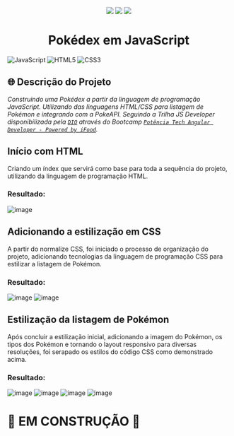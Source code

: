 <p align="center">
  <img src="https://user-images.githubusercontent.com/102706324/234555433-1314dbeb-f3ba-4667-b303-d4d45c1c81a4.png">
  <img src="https://user-images.githubusercontent.com/102706324/234555445-1e4e0f73-d1b0-4f0a-ab90-961dfb26d7b3.png">
  <img src="https://user-images.githubusercontent.com/102706324/234555457-8e2cb1ac-822a-421f-b163-81cd46917e64.png">
</p>
<h1 align="center">Pokédex em JavaScript</h1>

![JavaScript](https://img.shields.io/badge/javascript-%23323330.svg?style=for-the-badge&logo=javascript&logoColor=%23F7DF1E)
![HTML5](https://img.shields.io/badge/html5-%23E34F26.svg?style=for-the-badge&logo=html5&logoColor=white)
![CSS3](https://img.shields.io/badge/css3-%231572B6.svg?style=for-the-badge&logo=css3&logoColor=white)

## 🌐 Descrição do Projeto

  *Construindo uma Pokédex a partir da linguagem de programação JavaScript. Utilizando das linguagens HTML/CSS para listagem de Pokémon e integrando com a PokeAPI. Seguindo a Trilha JS Developer disponibilizada pela [`DIO`](https://web.dio.me/home) através do Bootcamp [`Potência Tech Angular Developer - Powered by iFood`](https://web.dio.me/track/potencia-tech-angular-developer-powered-ifood?tab=path).*

## Início com HTML

Criando um índex que servirá como base para toda a sequência do projeto, utilizando da linguagem de programação HTML.

### Resultado:

![image](https://user-images.githubusercontent.com/102706324/234558043-8cd84b6b-df75-4c66-84d2-88ea8f3b09e2.png)

## Adicionando a estilização em CSS

A partir do normalize CSS, foi iniciado o processo de organização do projeto, adicionando tecnologias da linguagem de programação CSS para estilizar a listagem de Pokémon.

### Resultado:

![image](https://user-images.githubusercontent.com/102706324/234559547-5ab1d440-76c0-4350-a4b5-18c455c8e3f6.png)
![image](https://user-images.githubusercontent.com/102706324/234559748-7f3d4dc4-aa7d-4e12-a51d-fc1495fc680e.png)

## Estilização da listagem de Pokémon

Após concluir a estilização inicial, adicionando a imagem do Pokémon, os tipos dos Pokémon e tornando o layout responsivo para diversas resoluções, foi serapado os estilos do código CSS como demonstrado acima.

### Resultado:

![image](https://user-images.githubusercontent.com/102706324/234561150-1d375cb7-97ef-4e56-a4bd-21455b1f8b5c.png)
![image](https://user-images.githubusercontent.com/102706324/234561616-dc88e50e-bdf6-44e2-b38e-c6712cff0d9e.png)
![image](https://user-images.githubusercontent.com/102706324/234562814-c9eeb835-8a2b-4bd2-8802-a7bcebb73afd.png)
![image](https://user-images.githubusercontent.com/102706324/234562871-be7d53f6-3593-4a6a-83b4-05f67dc0a250.png)

# 🚧 EM CONSTRUÇÃO 🚧
